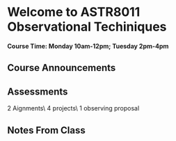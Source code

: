 # Welcome to ASTR8011 Observational Techiniques 

**Course Time: Monday 10am-12pm; Tuesday 2pm-4pm**


## Course Announcements


## Assessments
2 Aignments\\
4 projects\\
1 observing proposal

## Notes From Class
